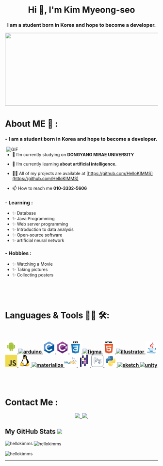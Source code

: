 <h1 align="center">Hi 👋, I'm Kim Myeong-seo</h1>
<h3 align="center">I am a student born in Korea and hope to become a developer.</h3>

<!--🖼️RICK-->
<p align="center">
<img src="https://gifsec.com/wp-content/uploads/2022/09/hello-gif-19.gif" height="240" width="700">


# About ME 💬 :

### - I am a student born in Korea and hope to become a developer.

<img hight="400" width="500" alt="GIF" align="right" src="https://miro.medium.com/v2/resize:fit:996/1*um19N_oeTKlmrHMov0O5bA.gif">

- 📖 I’m currently studying on **DONGYANG MIRAE UNIVERSITY**

- 🌱 I’m currently learning **about artificial intelligence.**

- 👨‍💻 All of my projects are available at [https://github.com/HelloKIMMS](https://github.com/HelloKIMMS)

- 📫 How to reach me **010-3332-5606**

### - Learning :
- ✨ Database
- ✨ Java Programming
- ✨ Web server programming
- ✨ Introduction to data analysis
- ✨ Open-source software
- ✨ artificial neural network

### - Hobbies : 
- ✨ Watching a Movie
- ✨ Taking pictures
- ✨ Collecting posters

</br>
</br>
</br>



# Languages & Tools 👨‍💻 🛠:
</br>
<h3 align="left">
<p align="left"> <a href="https://developer.android.com" target="_blank" rel="noreferrer"> <img src="https://raw.githubusercontent.com/devicons/devicon/master/icons/android/android-original-wordmark.svg" alt="android" width="40" height="40"/> </a> <a href="https://www.arduino.cc/" target="_blank" rel="noreferrer"> <img src="https://cdn.worldvectorlogo.com/logos/arduino-1.svg" alt="arduino" width="40" height="40"/> </a> <a href="https://www.cprogramming.com/" target="_blank" rel="noreferrer"> <img src="https://raw.githubusercontent.com/devicons/devicon/master/icons/c/c-original.svg" alt="c" width="40" height="40"/> </a> <a href="https://www.w3schools.com/cs/" target="_blank" rel="noreferrer"> <img src="https://raw.githubusercontent.com/devicons/devicon/master/icons/csharp/csharp-original.svg" alt="csharp" width="40" height="40"/> </a> <a href="https://www.w3schools.com/css/" target="_blank" rel="noreferrer"> <img src="https://raw.githubusercontent.com/devicons/devicon/master/icons/css3/css3-original-wordmark.svg" alt="css3" width="40" height="40"/> </a> <a href="https://www.figma.com/" target="_blank" rel="noreferrer"> <img src="https://www.vectorlogo.zone/logos/figma/figma-icon.svg" alt="figma" width="40" height="40"/> </a> <a href="https://www.w3.org/html/" target="_blank" rel="noreferrer"> <img src="https://raw.githubusercontent.com/devicons/devicon/master/icons/html5/html5-original-wordmark.svg" alt="html5" width="40" height="40"/> </a> <a href="https://www.adobe.com/in/products/illustrator.html" target="_blank" rel="noreferrer"> <img src="https://www.vectorlogo.zone/logos/adobe_illustrator/adobe_illustrator-icon.svg" alt="illustrator" width="40" height="40"/> </a> <a href="https://www.java.com" target="_blank" rel="noreferrer"> <img src="https://raw.githubusercontent.com/devicons/devicon/master/icons/java/java-original.svg" alt="java" width="40" height="40"/> </a> <a href="https://developer.mozilla.org/en-US/docs/Web/JavaScript" target="_blank" rel="noreferrer"> <img src="https://raw.githubusercontent.com/devicons/devicon/master/icons/javascript/javascript-original.svg" alt="javascript" width="40" height="40"/> </a> <a href="https://www.linux.org/" target="_blank" rel="noreferrer"> <img src="https://raw.githubusercontent.com/devicons/devicon/master/icons/linux/linux-original.svg" alt="linux" width="40" height="40"/> </a> <a href="https://materializecss.com/" target="_blank" rel="noreferrer"> <img src="https://raw.githubusercontent.com/prplx/svg-logos/5585531d45d294869c4eaab4d7cf2e9c167710a9/svg/materialize.svg" alt="materialize" width="40" height="40"/> </a> <a href="https://www.mysql.com/" target="_blank" rel="noreferrer"> <img src="https://raw.githubusercontent.com/devicons/devicon/master/icons/mysql/mysql-original-wordmark.svg" alt="mysql" width="40" height="40"/> </a> <a href="https://pandas.pydata.org/" target="_blank" rel="noreferrer"> <img src="https://raw.githubusercontent.com/devicons/devicon/2ae2a900d2f041da66e950e4d48052658d850630/icons/pandas/pandas-original.svg" alt="pandas" width="40" height="40"/> </a> <a href="https://www.photoshop.com/en" target="_blank" rel="noreferrer"> <img src="https://raw.githubusercontent.com/devicons/devicon/master/icons/photoshop/photoshop-line.svg" alt="photoshop" width="40" height="40"/> </a> <a href="https://www.python.org" target="_blank" rel="noreferrer"> <img src="https://raw.githubusercontent.com/devicons/devicon/master/icons/python/python-original.svg" alt="python" width="40" height="40"/> </a> <a href="https://www.sketch.com/" target="_blank" rel="noreferrer"> <img src="https://www.vectorlogo.zone/logos/sketchapp/sketchapp-icon.svg" alt="sketch" width="40" height="40"/> </a> <a href="https://unity.com/" target="_blank" rel="noreferrer"> <img src="https://www.vectorlogo.zone/logos/unity3d/unity3d-icon.svg" alt="unity" width="40" height="40"/> </a> </p>

</br>
</br>



# Contact Me :

   <div align="center">
      <a href="mailto:msmsme05@naver.com">
    <img
      src="https://img.shields.io/badge/Naver Mail-03C75A?style=for-the-badge&logo=naver&logoColor=white&link=mailto:msmsme05@naver.com"/>&nbsp
  </a>
          <a href="mailto:msmsme05@gmail.com">
    <img
      src="https://img.shields.io/badge/Gmail-EA4335?style=for-the-badge&logo=gmail&logoColor=white&link=mailto:msmsme05@gmail.com"/>&nbsp
  </a>
             
   </div>


 ##  My GitHub Stats <img src = "https://i.pinimg.com/originals/65/c4/f4/65c4f452571be1261e9c623f7da488ac.gif" width = 35px> 

 
<p><img align="left" src="https://github-readme-stats.vercel.app/api/top-langs?username=hellokimms&show_icons=true&locale=en&layout=compact" alt="hellokimms" /></p>

<p>&nbsp;<img align="center" src="https://github-readme-stats.vercel.app/api?username=hellokimms&show_icons=true&locale=en" alt="hellokimms" /></p>

<p><img align="center" src="https://github-readme-streak-stats.herokuapp.com/?user=hellokimms&" alt="hellokimms" /></p>


*************

